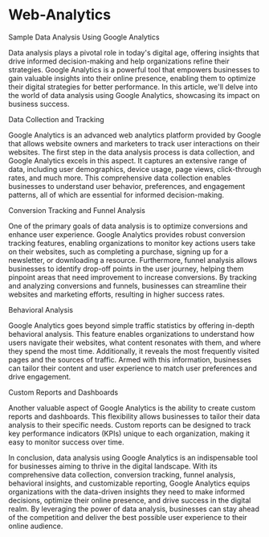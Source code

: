 # Web-Analytics
Sample Data Analysis Using Google Analytics

Data analysis plays a pivotal role in today's digital age, offering insights that drive informed decision-making and help organizations refine their strategies. Google Analytics is a powerful tool that empowers businesses to gain valuable insights into their online presence, enabling them to optimize their digital strategies for better performance. In this article, we'll delve into the world of data analysis using Google Analytics, showcasing its impact on business success.

Data Collection and Tracking

Google Analytics is an advanced web analytics platform provided by Google that allows website owners and marketers to track user interactions on their websites. The first step in the data analysis process is data collection, and Google Analytics excels in this aspect. It captures an extensive range of data, including user demographics, device usage, page views, click-through rates, and much more. This comprehensive data collection enables businesses to understand user behavior, preferences, and engagement patterns, all of which are essential for informed decision-making.

Conversion Tracking and Funnel Analysis

One of the primary goals of data analysis is to optimize conversions and enhance user experience. Google Analytics provides robust conversion tracking features, enabling organizations to monitor key actions users take on their websites, such as completing a purchase, signing up for a newsletter, or downloading a resource. Furthermore, funnel analysis allows businesses to identify drop-off points in the user journey, helping them pinpoint areas that need improvement to increase conversions. By tracking and analyzing conversions and funnels, businesses can streamline their websites and marketing efforts, resulting in higher success rates.

Behavioral Analysis

Google Analytics goes beyond simple traffic statistics by offering in-depth behavioral analysis. This feature enables organizations to understand how users navigate their websites, what content resonates with them, and where they spend the most time. Additionally, it reveals the most frequently visited pages and the sources of traffic. Armed with this information, businesses can tailor their content and user experience to match user preferences and drive engagement.

Custom Reports and Dashboards

Another valuable aspect of Google Analytics is the ability to create custom reports and dashboards. This flexibility allows businesses to tailor their data analysis to their specific needs. Custom reports can be designed to track key performance indicators (KPIs) unique to each organization, making it easy to monitor success over time.

In conclusion, data analysis using Google Analytics is an indispensable tool for businesses aiming to thrive in the digital landscape. With its comprehensive data collection, conversion tracking, funnel analysis, behavioral insights, and customizable reporting, Google Analytics equips organizations with the data-driven insights they need to make informed decisions, optimize their online presence, and drive success in the digital realm. By leveraging the power of data analysis, businesses can stay ahead of the competition and deliver the best possible user experience to their online audience.

